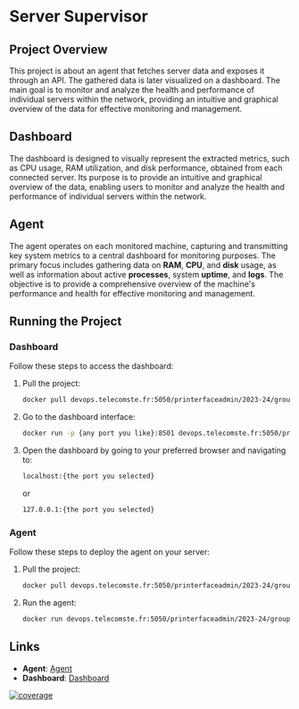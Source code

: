 # Server Supervisor

## Project Overview
This project is about an agent that fetches server data and exposes it through an API. The gathered data is later visualized on a dashboard. The main goal is to monitor and analyze the health and performance of individual servers within the network, providing an intuitive and graphical overview of the data for effective monitoring and management.

## Dashboard
The dashboard is designed to visually represent the extracted metrics, such as CPU usage, RAM utilization, and disk performance, obtained from each connected server. Its purpose is to provide an intuitive and graphical overview of the data, enabling users to monitor and analyze the health and performance of individual servers within the network.

## Agent
The agent operates on each monitored machine, capturing and transmitting key system metrics to a central dashboard for monitoring purposes. The primary focus includes gathering data on **RAM**, **CPU**, and **disk** usage, as well as information about active **processes**, system **uptime**, and **logs**. The objective is to provide a comprehensive overview of the machine's performance and health for effective monitoring and management.

## Running the Project

### Dashboard
Follow these steps to access the dashboard:

1. Pull the project:
    ```sh
    docker pull devops.telecomste.fr:5050/printerfaceadmin/2023-24/group8/dashboardinterface:latest
    ```
2. Go to the dashboard interface:
    ```sh
    docker run -p {any port you like}:8501 devops.telecomste.fr:5050/printerfaceadmin/2023-24/group8/dashboardinterface:latest
    ```
3. Open the dashboard by going to your preferred browser and navigating to:
    ```sh
    localhost:{the port you selected}
    ```
    or
    ```sh
    127.0.0.1:{the port you selected}
    ```

### Agent
Follow these steps to deploy the agent on your server:

1. Pull the project:
    ```sh
    docker pull devops.telecomste.fr:5050/printerfaceadmin/2023-24/group8/agent:latest
    ```
2. Run the agent:
    ```sh
    docker run devops.telecomste.fr:5050/printerfaceadmin/2023-24/group8/agent:latest
    ```

## Links
- **Agent**: [Agent](https://devops.telecomste.fr/printerfaceadmin/2023-24/group8/agent)
- **Dashboard**: [Dashboard](https://devops.telecomste.fr/printerfaceadmin/2023-24/group8/dashboardinterface)

[![coverage](https://img.shields.io/badge/coverage-96%25-brightgreen)](https://devops.telecomste.fr/printerfaceadmin/2023-24/group8/agent/-/commits/main)
